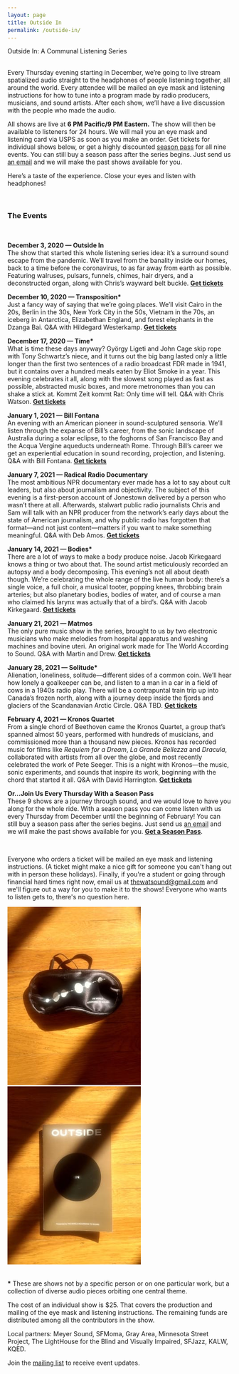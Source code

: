 ```yaml
---
layout: page
title: Outside In
permalink: /outside-in/
---
```

<div class="home-heading">
  Outside In: A Communal Listening Series
</div>
<br>
<p>
  Every Thursday evening starting in December, we’re going to live stream spatialized audio straight to the headphones of people listening together, all around the world. Every attendee will be mailed an eye mask and listening instructions for how to tune into a program made by radio producers, musicians, and sound artists. After each show, we’ll have a live discussion with the people who made the audio.
</p>
<p>
  All shows are live at <b>6 PM Pacific/9 PM Eastern.</b> The show will then be available to listeners for 24 hours. We will mail you an eye mask and listening card via USPS as soon as you make an order. Get tickets for individual shows below, or get a highly discounted <a href='https://the-world-according-to-sound.myshopify.com/products/season-pass'>season pass</a> for all nine events. You can still buy a season pass after the series begins. Just send us <a class='email_link' href="mailto:thewatsound@gmail.com" target="_top">an email</a> and we will make the past shows available for you.
</p>
<p>Here’s a taste of the experience. Close your eyes and listen with headphones!</p>
<div class='post-player' track='899124649'></div>
<br>
<h3 class='centered'>The Events</h3>
<br>
<p>
  <b>December 3, 2020 — Outside In</b><br>
  The show that started this whole listening series idea: it’s a surround sound escape from the pandemic. We’ll travel from the banality inside our homes, back to a time before the coronavirus, to as far away from earth as possible. Featuring walruses, pulsars, funnels, chimes, hair dryers, and a deconstructed organ, along with Chris’s wayward belt buckle. <b><a href='https://the-world-according-to-sound.myshopify.com/products/general-admission-ticket'>Get tickets</a></b>
</p>
<p>
  <b>December 10, 2020 — Transposition*</b><br>
   Just a fancy way of saying that we’re going places. We’ll visit Cairo in the 20s, Berlin in the 30s, New York City in the 50s, Vietnam in the 70s, an iceberg in Antarctica, Elizabethan England, and forest elephants in the Dzanga Bai. Q&A with Hildegard Westerkamp.
   <b><a href='https://the-world-according-to-sound.myshopify.com/products/ticket-to-transposition-12-10'>Get tickets</a></b>
</p>
<p>
  <b>December 17, 2020 — Time*</b><br>
  What is time these days anyway? György Ligeti and John Cage skip rope with Tony Schwartz’s niece, and it turns out the big bang lasted only a little longer than the first two sentences of a radio broadcast FDR made in 1941, but it contains over a hundred meals eaten by Eliot Smoke in a year. This evening celebrates it all, along with the slowest song played as fast as possible, abstracted music boxes, and more metronomes than you can shake a stick at. Kommt Zeit kommt Rat: Only time will tell. Q&A with Chris Watson.
  <b><a href='https://the-world-according-to-sound.myshopify.com/products/admission-for-time-01-01'>Get tickets</a></b>
</p>
<p>
  <b>January 1, 2021 — Bill Fontana</b><br>
  An evening with an American pioneer in sound-sculptured sensoria. We’ll listen through the expanse of Bill’s career, from the sonic landscape of Australia during a solar eclipse, to the foghorns of San Francisco Bay and the Acqua Vergine aqueducts underneath Rome. Through Bill’s career we get an experiential education in sound recording, projection, and listening. Q&A with Bill Fontana.
  <b><a href='https://the-world-according-to-sound.myshopify.com/products/ticket-to-fontana-retrospective-12-17'>Get tickets</a></b>
</p>
<p>
  <b>January 7, 2021 — Radical Radio Documentary</b><br>
  The most ambitious NPR documentary ever made has a lot to say about cult leaders, but also about journalism and objectivity. The subject of this evening is a first-person account of Jonestown delivered by a person who wasn’t there at all. Afterwards, stalwart public radio journalists Chris and Sam will talk with an NPR producer from the network’s early days about the state of American journalism, and why public radio has forgotten that format––and not just content––matters if you want to make something meaningful. Q&A with Deb Amos.
  <b><a href='https://the-world-according-to-sound.myshopify.com/products/ticket-for-time-01-01'>Get tickets</a></b>
</p>
<p>
  <b>January 14, 2021 — Bodies*</b><br>
  There are a lot of ways to make a body produce noise. Jacob Kirkegaard knows a thing or two about that. The sound artist meticulously recorded an autopsy and a body decomposing. This evening’s not all about death though. We’re celebrating the whole range of the live human body: there’s a single voice, a full choir, a musical tooter, popping knees, throbbing brain arteries; but also planetary bodies, bodies of water, and of course a man who claimed his larynx was actually that of a bird’s. Q&A with Jacob Kirkegaard.
  <b><a href='https://the-world-according-to-sound.myshopify.com/products/general-admission-bodies-01-14'>Get tickets</a></b>
</p>
<p>
  <b>January 21, 2021 — Matmos</b><br>
  The only pure music show in the series, brought to us by two electronic musicians who make melodies from hospital apparatus and washing machines and bovine uteri. An original work made for The World According to Sound. Q&A with Martin and Drew.
  <b><a href='https://the-world-according-to-sound.myshopify.com/products/general-admission-matmos-01-21'>Get tickets</a></b>
</p>
<p>
  <b>January 28, 2021 — Solitude*</b><br>
  Alienation, loneliness, solitude––different sides of a common coin. We’ll hear how lonely a goalkeeper can be, and listen to a man in a car in a field of cows in a 1940s radio play. There will be a contrapuntal train trip up into Canada’s frozen north, along with a journey deep inside the fjords and glaciers of the Scandanavian Arctic Circle. Q&A TBD.
  <b><a href='https://the-world-according-to-sound.myshopify.com/products/general-admission-solitude-01-28'>Get tickets</a></b>
</p>
<p>
  <b>February 4, 2021 — Kronos Quartet</b><br>
  From a single chord of Beethoven came the Kronos Quartet, a group that’s spanned almost 50 years, performed with hundreds of musicians, and commissioned more than a thousand new pieces. Kronos has recorded music for films like <i>Requiem for a Dream</i>, <i>La Grande Bellezza</i> and <i>Dracula</i>, collaborated with artists from all over the globe, and most recently celebrated the work of Pete Seeger. This is a night with Kronos—the music, sonic experiments, and sounds that inspire its work, beginning with the chord that started it all. Q&A with David Harrington.
  <b><a href='https://the-world-according-to-sound.myshopify.com/products/general-admission-kronos-quartet-02-14'>Get tickets</a></b>
</p>
<p>
  <b>Or...Join Us Every Thursday With a Season Pass</b><br>
  These 9 shows are a journey through sound, and we would love to have you along for the whole ride. With a season pass you can come listen with us every Thursday from December until the beginning of February! You can still buy a season pass after the series begins. Just send us <a class='email_link' href="mailto:thewatsound@gmail.com" target="_top">an email</a> and we will make the past shows available for you. <b><a href='https://the-world-according-to-sound.myshopify.com/products/season-pass'>Get a Season Pass</a></b>.
</p>
<br>
<p>
  Everyone who orders a ticket will be mailed an eye mask and listening instructions. (A ticket might make a nice gift for someone you can't hang out with in person these holidays). Finally, if you're a student or going through financial hard times right now, email us at <a class='email_link' href="mailto:thewatsound@gmail.com" target="_top">thewatsound@gmail.com</a> and we'll figure out a way for you to make it to the shows! Everyone who wants to listen gets to, there's no question here.
</p>

<div class='outsidein-image-container'>
  <img src="/assets/mask.jpg">
  <img src="/assets/paper_program.jpg">
</div>

<br>

<p><b>*</b> These are shows not by a specific person or on one particular work, but a collection of diverse audio pieces orbiting one central theme.</p>

<p>
 The cost of an individual show is $25. That covers the production and mailing of the eye mask and listening instructions. The remaining funds are distributed among all the contributors in the show.
</p>

Local partners: Meyer Sound, SFMoma, Gray Area, Minnesota Street Project, The LightHouse for the Blind and Visually Impaired, SFJazz, KALW, KQED.

<p>
  Join the <a href="#" data-featherlight='#lightbox-content'>mailing list</a> to receive event updates.
</p>

